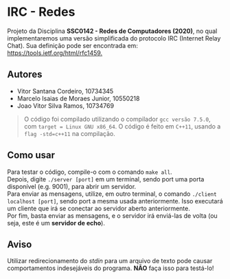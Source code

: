 # IRC - Redes

Projeto da Disciplina **SSC0142 - Redes de Computadores (2020)**, no qual implementaremos uma versão simplificada do protocolo IRC (Internet Relay Chat). Sua definição pode ser encontrada em: <https://tools.ietf.org/html/rfc1459.>

## Autores

- Vitor Santana Cordeiro, 10734345
- Marcelo Isaias de Moraes Junior, 10550218
- Joao Vitor Silva Ramos, 10734769

> O código foi compilado utilizando o compilador `gcc versão 7.5.0`, com `target = Linux GNU x86_64`. O código é feito em `C++11`, usando a `flag -std=c++11` na compilação.

## Como usar

Para testar o código, compile-o com o comando `make all`.<br/>
Depois, digite `./server [port]` em um terminal, sendo port uma porta disponível (e.g. 9001), para abrir um servidor.<br/>
Para enviar as mensagens, utilize, em outro terminal, o comando `./client localhost [port]`, sendo port a mesma usada anteriormente. Isso executará um cliente que irá se conectar ao servidor aberto anteriormente.<br/>
Por fim, basta enviar as mensagens, e o servidor irá enviá-las de volta (ou seja, este é um **servidor de echo**).

## Aviso

Utilizar redirecionamento do _stdin_ para um arquivo de texto pode causar comportamentos indesejáveis do programa. **NÃO** faça isso para testá-lo!
